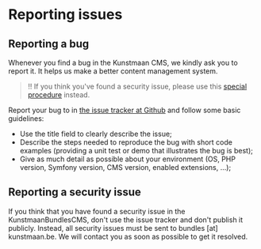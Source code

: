 # Reporting issues

## Reporting a bug

Whenever you find a bug in the Kunstmaan CMS, we kindly ask you to report it. It helps us make a better content management system.

> !! If you think you've found a security issue, please use this [special procedure](#reporting-a-security-issue) instead.

Report your bug to in [the issue tracker at Github](https://github.com/Kunstmaan/KunstmaanBundlesCMS/issues) and follow some basic guidelines:

* Use the title field to clearly describe the issue;
* Describe the steps needed to reproduce the bug with short code examples
  (providing a unit test or demo that illustrates the bug is best);
* Give as much detail as possible about your environment (OS, PHP version,
  Symfony version, CMS version, enabled extensions, ...);

## Reporting a security issue

If you think that you have found a security issue in the KunstmaanBundlesCMS, don't use the issue tracker and don't publish it publicly. Instead, all security issues must be sent to bundles [at] kunstmaan.be. We will contact you as soon as possible to get it resolved.
